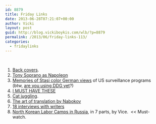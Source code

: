 ```yaml
---
id: 8879
title: Friday Links
date: 2013-06-28T07:21:07+00:00
author: Vicki
layout: post
guid: http://blog.vickiboykis.com/wlb/?p=8879
permalink: /2013/06/friday-links-113/
categories:
  - fridaylinks
---
```

&nbsp;

  1. <a href="https://www.nytimes.com/2013/06/23/books/review/show-some-spine.html?partner=rss&emc=rss&utm_source=feedly&_r=1&" target="_blank">Back covers</a>.
  2. <a href="http://biblioklept.org/2013/06/20/portrait-of-tony-soprano-as-napoleon-bonaparte-accompanied-by-his-steed-pie-o-my/" target="_blank">Tony Soprano as Napoleon</a>
  3. <a href="http://www.mcclatchydc.com/2013/06/26/195045/memories-of-stasi-color-germans.html#.Uc1sJuvtWFc" target="_blank">Memories of Stasi color German views</a> of US surveillance programs (btw, <a href="https://duckduckgo.com/" target="_blank">are you using DDG yet</a>?)
  4. <a href="http://mister-nintendo.deviantart.com/gallery/" target="_blank">I MUST HAVE THESE</a>
  5. <a href="https://www.youtube.com/watch?&v=MYpvZX9wV_I" target="_blank">Cat juggling</a>.
  6. <a href="http://www.newrepublic.com/article/113310/vladimir-nabokov-art-translation#" target="_blank">The art of translation by Nabokov</a>
  7. <a href="http://blog.longreads.com/post/53863644298/reading-list-18-deep-interviews-with-great-writers" target="_blank">18 interviews with writers</a>
  8. <a href="https://www.youtube.com/watch?v=awQDLoOnkdI&feature=youtube_gdata" target="_blank">North Korean Labor Camps in Russia</a>, in 7 parts, by Vice.  << Must-watch.